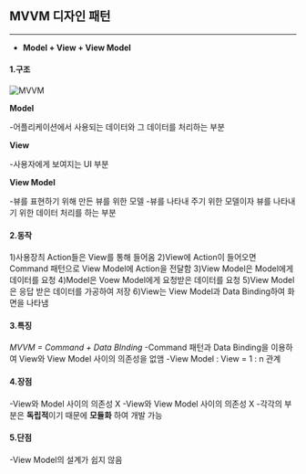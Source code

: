 ## MVVM 디자인 패턴

<hr></hr>

- **Model + View + View Model**

<h4>1.구조</h4>

![MVVM](https://k.kakaocdn.net/dn/CiXz0/btqBQ1iMiVT/staXr7UO95opKgXEU01EY0/img.png)

**Model**

-어플리케이션에서 사용되는 데이터와 그 데이터를 처리하는 부분

**View**

-사용자에게 보여지는 UI 부분

**View Model**

-뷰를 표현하기 위해 만든 뷰를 위한 모델
-뷰를 나타내 주기 위한 모델이자 뷰를 나타내기 위한 데이터 처리를 하는 부분

<h4>2.동작</h4>

1)사용장츼 Action들은 View를 통해 들어옴
2)View에 Action이 들어오면 Command 패턴으로 View Model에 Action을 전달함
3)View Model은 Model에게 데이터를 요청
4)Model은 Voew Model에게 요청받은 데이터를 요청
5)View Model은 응답 받은 데이터를 가공하여 저장
6)View는 View Model과 Data Binding하여 화면을 나타냄

<h4>3.특징</h4>

*MVVM = Command + Data BInding*
-Command 패턴과 Data Binding을 이용하여 View와 View Model 사이의 의존성을 없앰
-View Model : View = 1 : n 관계

<h4>4.장점</h4>

-View와 Model 사이의 의존성 X
-View와 View Model 사이의 의존성 X
-각각의 부분은 **독립적**이기 때문에 **모듈화** 하여 개발 가능

<h4>5.단점</h4>

-View Model의 설계가 쉽지 않음

